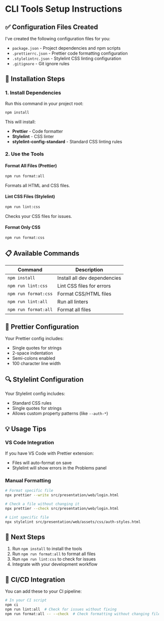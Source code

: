 # CLI Tools Setup Instructions

## ✅ Configuration Files Created

I've created the following configuration files for you:

- `package.json` - Project dependencies and npm scripts
- `.prettierrc.json` - Prettier code formatting configuration
- `.stylelintrc.json` - Stylelint CSS linting configuration
- `.gitignore` - Git ignore rules

## 🚀 Installation Steps

### 1. Install Dependencies
Run this command in your project root:
```bash
npm install
```

This will install:
- **Prettier** - Code formatter
- **Stylelint** - CSS linter  
- **stylelint-config-standard** - Standard CSS linting rules

### 2. Use the Tools

#### Format All Files (Prettier)
```bash
npm run format:all
```
Formats all HTML and CSS files.

#### Lint CSS Files (Stylelint)
```bash
npm run lint:css
```
Checks your CSS files for issues.

#### Format Only CSS
```bash
npm run format:css
```

## 📋 Available Commands

| Command | Description |
|---------|-------------|
| `npm install` | Install all dev dependencies |
| `npm run lint:css` | Lint CSS files for errors |
| `npm run format:css` | Format CSS/HTML files |
| `npm run lint:all` | Run all linters |
| `npm run format:all` | Format all files |

## 🎨 Prettier Configuration

Your Prettier config includes:
- Single quotes for strings
- 2-space indentation
- Semi-colons enabled
- 100 character line width

## 🔍 Stylelint Configuration

Your Stylelint config includes:
- Standard CSS rules
- Single quotes for strings
- Allows custom property patterns (like `--auth-*`)

## 💡 Usage Tips

### VS Code Integration
If you have VS Code with Prettier extension:
- Files will auto-format on save
- Stylelint will show errors in the Problems panel

### Manual Formatting
```bash
# Format specific file
npx prettier --write src/presentation/web/login.html

# Check a file without changing it
npx prettier --check src/presentation/web/login.html

# Lint specific file
npx stylelint src/presentation/web/assets/css/auth-styles.html
```

## 🎯 Next Steps

1. Run `npm install` to install the tools
2. Run `npm run format:all` to format all files
3. Run `npm run lint:css` to check for issues
4. Integrate with your development workflow

## 📝 CI/CD Integration

You can add these to your CI pipeline:
```bash
# In your CI script
npm ci
npm run lint:all  # Check for issues without fixing
npm run format:all -- --check  # Check formatting without changing files
```

